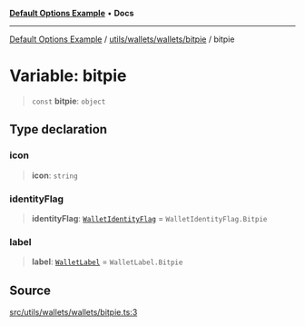 [**Default Options Example**](../../../../../README.md) • **Docs**

***

[Default Options Example](../../../../../modules.md) / [utils/wallets/wallets/bitpie](../README.md) / bitpie

# Variable: bitpie

> `const` **bitpie**: `object`

## Type declaration

### icon

> **icon**: `string`

### identityFlag

> **identityFlag**: [`WalletIdentityFlag`](../../../types/enumerations/WalletIdentityFlag.md) = `WalletIdentityFlag.Bitpie`

### label

> **label**: [`WalletLabel`](../../../types/enumerations/WalletLabel.md) = `WalletLabel.Bitpie`

## Source

[src/utils/wallets/wallets/bitpie.ts:3](https://github.com/bgd-labs/fe-shared/blob/022d31eeb7e61eeffe2ddf65992458f822122ffc/src/utils/wallets/wallets/bitpie.ts#L3)
